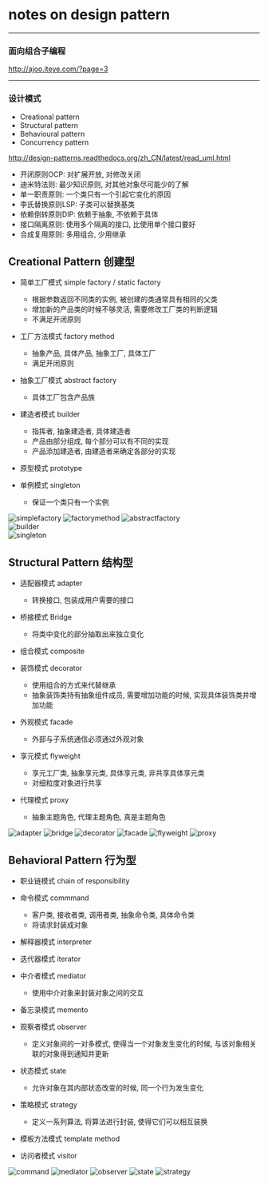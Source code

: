 # notes on design pattern

---
### 面向组合子编程

<http://ajoo.iteye.com/?page=3>

---
### 设计模式
- Creational pattern
- Structural pattern
- Behavioural pattern
- Concurrency pattern

<http://design-patterns.readthedocs.org/zh_CN/latest/read_uml.html>

- 开闭原则OCP: 对扩展开放, 对修改关闭
- 迪米特法则: 最少知识原则, 对其他对象尽可能少的了解
- 单一职责原则: 一个类只有一个引起它变化的原因
- 李氏替换原则LSP: 子类可以替换基类
- 依赖倒转原则DIP: 依赖于抽象, 不依赖于具体
- 接口隔离原则: 使用多个隔离的接口, 比使用单个接口要好
- 合成复用原则: 多用组合, 少用继承

## Creational Pattern 创建型

- 简单工厂模式 simple factory / static factory 
  - 根据参数返回不同类的实例, 被创建的类通常具有相同的父类
  - 增加新的产品类的时候不够灵活, 需要修改工厂类的判断逻辑
  - 不满足开闭原则

- 工厂方法模式 factory method
  - ​抽象产品, 具体产品, 抽象工厂, 具体工厂
  - 满足开闭原则
  
- 抽象工厂模式 abstract factory
    - 具体工厂包含产品族
        
- 建造者模式 builder
    - 指挥者, 抽象建造者, 具体建造者
    - 产品由部分组成, 每个部分可以有不同的实现
    - 产品添加建造者, 由建造者来确定各部分的实现
    
- 原型模式 prototype

- 单例模式 singleton
    - 保证一个类只有一个实例

![simplefactory](./pic/simplefactory.jpg)
![factorymethod](./pic/factorymethod.jpg)
![abstractfactory](./pic/abstractfactory.jpg)  
![builder](./pic/builder.jpg)    
![singleton](./pic/singleton.jpg)  

## Structural Pattern 结构型

- 适配器模式 adapter
    - 转换接口, 包装成用户需要的接口

- 桥接模式 Bridge
    - 将类中变化的部分抽取出来独立变化

- 组合模式 composite

- 装饰模式 decorator
    - 使用组合的方式来代替继承
    - 抽象装饰类持有抽象组件成员, 需要增加功能的时候, 实现具体装饰类并增加功能 
    
- 外观模式 facade
    - 外部与子系统通信必须通过外观对象
    
- 享元模式 flyweight
    - 享元工厂类, 抽象享元类, 具体享元类, 非共享具体享元类
    - 对细粒度对象进行共享
    
- 代理模式 proxy
    - 抽象主题角色, 代理主题角色, 真是主题角色

![adapter](./pic/adapter.jpg)
![bridge](./pic/bridge.jpg)
![decorator](./pic/decorator.png)
![facade](./pic/facade.jpg)
![flyweight](./pic/flyweight.png)
![proxy](./pic/proxy.png)

## Behavioral Pattern 行为型

- 职业链模式 chain of responsibility

- 命令模式 commmand
    - 客户类, 接收者类, 调用者类, 抽象命令类, 具体命令类
    - 将请求封装成对象 
    
- 解释器模式 interpreter

- 迭代器模式 iterator

- 中介者模式 mediator
    - 使用中介对象来封装对象之间的交互 
    
- 备忘录模式 memento

- 观察者模式 observer
    - 定义对象间的一对多模式, 使得当一个对象发生变化的时候, 与该对象相关联的对象得到通知并更新

- 状态模式 state
    - 允许对象在其内部状态改变的时候, 同一个行为发生变化

- 策略模式 strategy
    - 定义一系列算法, 将算法进行封装, 使得它们可以相互装换
    
- 模板方法模式 template method

- 访问者模式 visitor

![command](./pic/command.png)
![mediator](./pic/mediator.png)
![observer](./pic/observer.png)
![state](./pic/state.png)
![strategy](./pic/strategy.png)